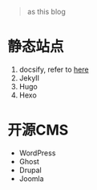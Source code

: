 >as this blog
# 静态站点
1. docsify, refer to  [here](/blog/README.md)
2. JekyII
3. Hugo
4. Hexo


# 开源CMS
- WordPress
- Ghost
- Drupal
- Joomla